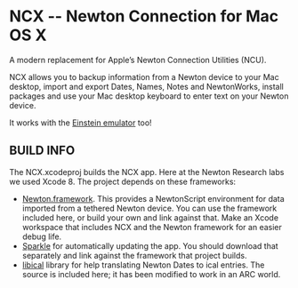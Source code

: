 NCX -- Newton Connection for Mac OS X 
====
A modern replacement for Apple’s Newton Connection Utilities (NCU).

NCX allows you to backup information from a Newton device to your Mac desktop, import and export Dates, Names, Notes and NewtonWorks, install packages and use your Mac desktop keyboard to enter text on your Newton device.

It works with the [Einstein emulator](https://github.com/pguyot/Einstein) too!


BUILD INFO
----
The NCX.xcodeproj builds the NCX app. Here at the Newton Research labs we used Xcode 8.
The project depends on these frameworks:

* [Newton.framework](https://github.com/newtonresearch/newton-framework). This provides a NewtonScript environment for data imported from a tethered Newton device. You can use the framework included here, or build your own and link against that. Make an Xcode workspace that includes NCX and the Newton framework for an easier debug life.
* [Sparkle](https://github.com/sparkle-project/Sparkle) for automatically updating the app. You should download that separately and link against the framework that project builds.
* [libical](https://github.com/libical/libical) library for help translating Newton Dates to ical entries. The source is included here; it has been modified to work in an ARC world.
